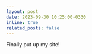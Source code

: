 ```yaml
---
layout: post
date: 2023-09-30 10:25:00-0330
inline: true
related_posts: false
---
```


Finally put up my site!

